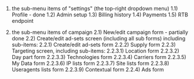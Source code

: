 1) the sub-menu items of "settings" (the top-right dropdown menu)
1.1) Profile - done
1.2) Admin setup
1.3) Billing history
1.4) Payments
1.5) RTB endpoint

2) the sub-menu items of campaign
2.1) New/edit campaign form - partially done
2.2) Create/edit ad-sets screen (including all sub forms) including sub-items:
2.2.1) Create/edit ad-sets form
2.2.2) Supply form
2.2.3) Targeting screen, including sub-items:
2.2.3.1) Location form
2.2.3.2) Day part form
2.2.3.3) Technologies form
2.2.3.4) Carriers form
2.2.3.5) My Data form
2.2.3.6) IP lists form
2.2.3.7) Site lists form
2.2.3.8) Useragents lists form
2.2.3.9) Contextual form
2.2.4) Ads form